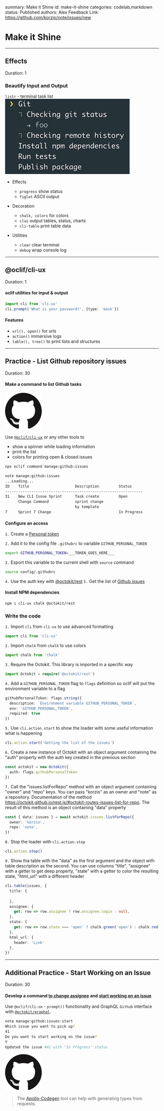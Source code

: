 summary: Make it Shine
id: make-it-shine
categories: codelab,markdown
status: Published 
authors: Alex
Feedback Link: https://github.com/korzio/note/issues/new

# Make it Shine

---

## Effects
Duration: 1

### Beautify Input and Output

`listr` - terminal task list
![listr](assets/listr.gif)

- Effects
  - `progress` show status
  - `figlet` ASCII output

- Decoration
  - `chalk, colors` for colors
  - `clui` output tables, status, charts
  - `cli-table` print table data

- Utilities
  - `clear` clear terminal
  - `debug` wrap console log

---

## @oclif/cli-ux
Duration: 1

#### oclif utilities for input & output

```ts
import cli from 'cli-ux'
cli.prompt('What is your password?', {type: 'mask'})
```

#### Features

- `url(), open()` for urls
- `action()` immersive logs
- `table(), tree()` to print lists and structures

---

## Practice - List Github repository issues
Duration: 30

#### Make a command to list Github tasks 

![github](assets/github.png)

Use [`@oclif/cli-ux`](https://www.npmjs.com/package/cli-ux) or any other tools to

- show a spinner while loading information
- print the list
- colors for printing open & closed issues

```bash
npx oclif command manage:github:issues
```

```bash
note manage:github:issues
...Loading...
ID    Title                     Description         Status
---------------------------------------------------------------
31    New CLI Issue Sprint      Task create         Open
      Change Command            sprint change 
                                by template        
7     Sprint 7 Change                               In Progress
```

#### Configure an access

`1.`  Create a [Personal token](https://github.com/settings/tokens)

`2.` Add it to the config file `.githubrc` to variable `GITHUB_PERSONAL_TOKEN`

```bash
export GITHUB_PERSONAL_TOKEN=___TOKEN_GOES_HERE___
```

`3.`  Export this variable to the current shell with `source` command

```bash
source config/.githubrc
```
    
`4.`  Use the auth key with [@octokit/rest](https://octokit.github.io/rest.js/)
`5.`  Get the list of [Github issues](https://octokit.github.io/rest.js/#octokit-routes-issues-list-for-repo)


#### Install NPM dependencies

```bash
npm i cli-ux chalk @octokit/rest
```

### Write the code
`1.` Import `cli` from `cli-ux` to use advanced formatting

```ts
import cli from 'cli-ux'
```

`2.` Import `chalk` from `chalk` to use colors

```ts
import chalk from 'chalk'
```

`3.` Require the Octokit. This library is imported in a specific way

```ts
import Octokit = require('@octokit/rest')
```

`4.` Add a `GITHUB_PERSONAL_TOKEN` flag to `flags` definition so oclif will put the environment variable to a flag
    
```ts
githubPersonalToken: flags.string({
  description: `Environment variable GITHUB_PERSONAL_TOKEN`,
  env: 'GITHUB_PERSONAL_TOKEN',
  required: true
})
```
  
`5.` Use `cli.action.start` to show the loader with some useful information what is happening
    
```ts
cli.action.start('Getting the list of the issues')
```
    
`6.` Create a new instance of Octokit with an object argument containing the "auth" property with the auth key created in the previous section
    
```ts
const octokit = new Octokit({
  auth: flags.githubPersonalToken
})
```
   
`7.` Call the "issues.listForRepo" method with an object argument containing "owner" and "repo" keys. You can pass "korzio" as an owner and "note" as a repository. Documentation of the method https://octokit.github.io/rest.js/#octokit-routes-issues-list-for-repo.
The result of this method is an object containing "data" property
    
```ts
const { data: issues } = await octokit.issues.listForRepo({
  owner: 'korzio',
  repo: 'note',
})
```
    
`8.` Stop the loader with `cli.action.stop`
    
```ts
cli.action.stop()
```
    
`9.` Show tha table with the "data" as the first argument and the object with table description as the second. You can use columns "title", "assignee" with a getter to get deep property, "state" with a getter to color the resulting state, "html_url" with a different header

```ts
cli.table(issues, {
  title: {

  },
  assignee: {
    get: row => row.assignee ? row.assignee.login : null,
  },
  state: {
    get: row => row.state === 'open' ? chalk.green('open') : chalk.red('closed'),
  },
  html_url: {
    header: 'Link'
  },
})
```
    
---

## Additional Practice - Start Working on an Issue
Duration: 30

#### Develop a command [to change assignee](https://octokit.github.io/rest.js/#octokit-routes-issues-add-assigneesf) and [start working on an issue](https://octokit.github.io/rest.js/#octokit-routes-issues-update)

Use `@oclif/cli-ux` - `prompt()` functionality and GraphQL `Github` interface with [`@octokit/graphql`](https://www.npmjs.com/package/@octokit/graphql).

```bash
note manage:github:issues:start
Which issue you want to pick up?
41
Do you want to start working on the issue?
Y
Updated the issue #41 with "In Progress" status
```

![github](assets/github.png)

> The [Apollo-Codegen](https://github.com/apollographql/apollo-codegen) tool can help with generating types from requests.
